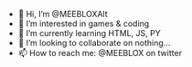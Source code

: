 - 👋 Hi, I’m @MEEBLOXAlt
- 👀 I’m interested in games & coding
- 🌱 I’m currently learning HTML, JS, PY
- 💞️ I’m looking to collaborate on nothing...
- 📫 How to reach me: @MEEBLOX on twitter

<!---
MEEBLOXAlt/MEEBLOXAlt is a ✨ special ✨ repository because its `README.md` (this file) appears on your GitHub profile.
You can click the Preview link to take a look at your changes.
--->
